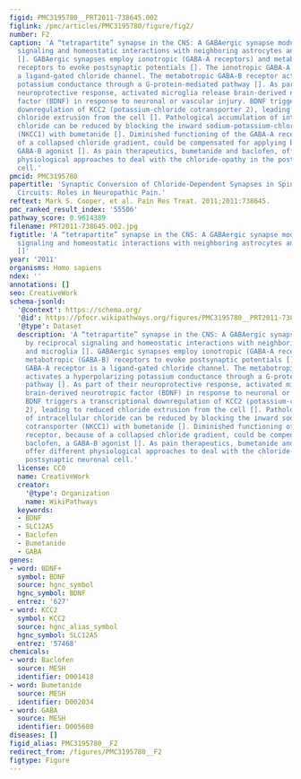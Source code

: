 ```yaml
---
figid: PMC3195780__PRT2011-738645.002
figlink: /pmc/articles/PMC3195780/figure/fig2/
number: F2
caption: 'A “tetrapartite” synapse in the CNS: A GABAergic synapse modulated by reciprocal
  signaling and homeostatic interactions with neighboring astrocytes and microglia
  []. GABAergic synapses employ ionotropic (GABA-A receptors) and metabotropic (GABA-B)
  receptors to evoke postsynaptic potentials []. The ionotropic GABA-A receptor is
  a ligand-gated chloride channel. The metabotropic GABA-B receptor activates a hyperpolarizing
  potassium conductance through a G-protein-mediated pathway []. As part of their
  neuroprotective response, activated microglia release brain-derived neurotropic
  factor (BDNF) in response to neuronal or vascular injury. BDNF triggers a transcriptional
  downregulation of KCC2 (potassium-chloride cotransporter 2), leading to reduced
  chloride extrusion from the cell []. Pathological accumulation of intracellular
  chloride can be reduced by blocking the inward sodium-potassium-chloride cotransporter
  (NKCC1) with bumetanide []. Diminished functioning of the GABA-A receptor, because
  of a collapsed chloride gradient, could be compensated for applying baclofen, a
  GABA-B agonist []. As pain therapeutics, bumetanide and baclofen, offer different
  physiological approaches to deal with the chloride-opathy in the postsynaptic neuronal
  cell.'
pmcid: PMC3195780
papertitle: 'Synaptic Conversion of Chloride-Dependent Synapses in Spinal Nociceptive
  Circuits: Roles in Neuropathic Pain.'
reftext: Mark S. Cooper, et al. Pain Res Treat. 2011;2011:738645.
pmc_ranked_result_index: '55506'
pathway_score: 0.9614389
filename: PRT2011-738645.002.jpg
figtitle: 'A “tetrapartite” synapse in the CNS: A GABAergic synapse modulated by reciprocal
  signaling and homeostatic interactions with neighboring astrocytes and microglia
  []'
year: '2011'
organisms: Homo sapiens
ndex: ''
annotations: []
seo: CreativeWork
schema-jsonld:
  '@context': https://schema.org/
  '@id': https://pfocr.wikipathways.org/figures/PMC3195780__PRT2011-738645.002.html
  '@type': Dataset
  description: 'A “tetrapartite” synapse in the CNS: A GABAergic synapse modulated
    by reciprocal signaling and homeostatic interactions with neighboring astrocytes
    and microglia []. GABAergic synapses employ ionotropic (GABA-A receptors) and
    metabotropic (GABA-B) receptors to evoke postsynaptic potentials []. The ionotropic
    GABA-A receptor is a ligand-gated chloride channel. The metabotropic GABA-B receptor
    activates a hyperpolarizing potassium conductance through a G-protein-mediated
    pathway []. As part of their neuroprotective response, activated microglia release
    brain-derived neurotropic factor (BDNF) in response to neuronal or vascular injury.
    BDNF triggers a transcriptional downregulation of KCC2 (potassium-chloride cotransporter
    2), leading to reduced chloride extrusion from the cell []. Pathological accumulation
    of intracellular chloride can be reduced by blocking the inward sodium-potassium-chloride
    cotransporter (NKCC1) with bumetanide []. Diminished functioning of the GABA-A
    receptor, because of a collapsed chloride gradient, could be compensated for applying
    baclofen, a GABA-B agonist []. As pain therapeutics, bumetanide and baclofen,
    offer different physiological approaches to deal with the chloride-opathy in the
    postsynaptic neuronal cell.'
  license: CC0
  name: CreativeWork
  creator:
    '@type': Organization
    name: WikiPathways
  keywords:
  - BDNF
  - SLC12A5
  - Baclofen
  - Bumetanide
  - GABA
genes:
- word: BDNF+
  symbol: BDNF
  source: hgnc_symbol
  hgnc_symbol: BDNF
  entrez: '627'
- word: KCC2
  symbol: KCC2
  source: hgnc_alias_symbol
  hgnc_symbol: SLC12A5
  entrez: '57468'
chemicals:
- word: Baclofen
  source: MESH
  identifier: D001418
- word: Bumetanide
  source: MESH
  identifier: D002034
- word: GABA
  source: MESH
  identifier: D005680
diseases: []
figid_alias: PMC3195780__F2
redirect_from: /figures/PMC3195780__F2
figtype: Figure
---
```

